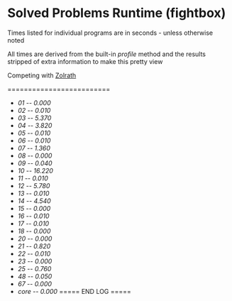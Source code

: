 Solved Problems Runtime (fightbox)
=========================

Times listed for individual programs are in seconds - unless otherwise noted

All times are derived from the built-in _profile_ method and the results stripped of extra information to make this pretty view

Competing with [Zolrath](https://github.com/zolrath/Project-Clojuler)

=========================
- *01*	--	*0.000*
- *02*	--	*0.010*
- *03*	--	*5.370*
- *04*	--	*3.820*
- *05*	--	*0.010*
- *06*	--	*0.010*
- *07*	--	*1.360*
- *08*	--	*0.000*
- *09*	--	*0.040*
- *10*	--	*16.220*
- *11*	--	*0.010*
- *12*	--	*5.780*
- *13*	--	*0.010*
- *14*	--	*4.540*
- *15*	--	*0.000*
- *16*	--	*0.010*
- *17*	--	*0.010*
- *18*	--	*0.000*
- *20*	--	*0.000*
- *21*	--	*0.820*
- *22*	--	*0.010*
- *23*	--	*0.000*
- *25*	--	*0.760*
- *48*	--	*0.050*
- *67*	--	*0.000*
- *core*	--	*0.000*
     =====     END LOG     =====     
